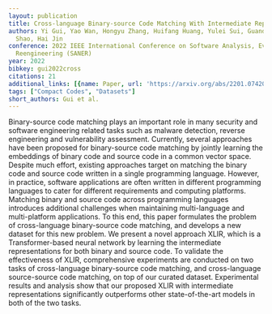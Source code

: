 ```yaml
---
layout: publication
title: Cross-language Binary-source Code Matching With Intermediate Representations
authors: Yi Gui, Yao Wan, Hongyu Zhang, Huifang Huang, Yulei Sui, Guandong Xu, Zhiyuan
  Shao, Hai Jin
conference: 2022 IEEE International Conference on Software Analysis, Evolution and
  Reengineering (SANER)
year: 2022
bibkey: gui2022cross
citations: 21
additional_links: [{name: Paper, url: 'https://arxiv.org/abs/2201.07420'}]
tags: ["Compact Codes", "Datasets"]
short_authors: Gui et al.
---
```

Binary-source code matching plays an important role in many security and
software engineering related tasks such as malware detection, reverse
engineering and vulnerability assessment. Currently, several approaches have
been proposed for binary-source code matching by jointly learning the
embeddings of binary code and source code in a common vector space. Despite
much effort, existing approaches target on matching the binary code and source
code written in a single programming language. However, in practice, software
applications are often written in different programming languages to cater for
different requirements and computing platforms. Matching binary and source code
across programming languages introduces additional challenges when maintaining
multi-language and multi-platform applications. To this end, this paper
formulates the problem of cross-language binary-source code matching, and
develops a new dataset for this new problem. We present a novel approach XLIR,
which is a Transformer-based neural network by learning the intermediate
representations for both binary and source code. To validate the effectiveness
of XLIR, comprehensive experiments are conducted on two tasks of cross-language
binary-source code matching, and cross-language source-source code matching, on
top of our curated dataset. Experimental results and analysis show that our
proposed XLIR with intermediate representations significantly outperforms other
state-of-the-art models in both of the two tasks.